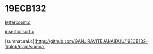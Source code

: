 # 19ECB132
[lettercount.c](https://github.com/GANJIRAVITEJANAIDUU/19ECB132-1/blob/main/01_letter_count.c)

[insertionsort.c](https://github.com/GANJIRAVITEJANAIDUU/19ECB132-1/blob/main/02_insertion_sort.c)

[sumnatural.c](https://github.com/GANJIRAVITEJANAIDUU/19ECB132-1/blob/main/sumnat

